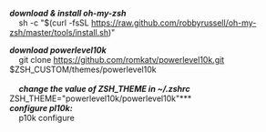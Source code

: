 ***download & install oh-my-zsh***  
   sh -c "$(curl -fsSL https://raw.github.com/robbyrussell/oh-my-zsh/master/tools/install.sh)"
    
***download powerlevel10k***  
   git clone https://github.com/romkatv/powerlevel10k.git $ZSH_CUSTOM/themes/powerlevel10k  
   <br />
      ***change the value of ZSH_THEME in ~/.zshrc***
         ZSH_THEME="powerlevel10k/powerlevel10k"***  
   ***configure pl10k:***  
      p10k configure
